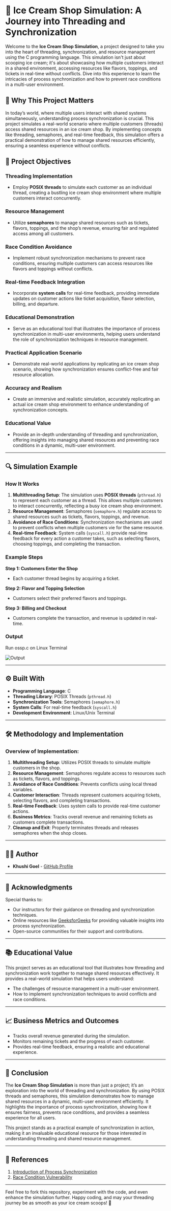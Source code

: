 # 🍦 Ice Cream Shop Simulation: A Journey into Threading and Synchronization

Welcome to the **Ice Cream Shop Simulation**, a project designed to take you into the heart of threading, synchronization, and resource management using the C programming language. This simulation isn't just about scooping ice cream; it's about showcasing how multiple customers interact in a shared environment, accessing resources like flavors, toppings, and tickets in real-time without conflicts. Dive into this experience to learn the intricacies of process synchronization and how to prevent race conditions in a multi-user environment.

## 🧠 **Why This Project Matters**

In today’s world, where multiple users interact with shared systems simultaneously, understanding process synchronization is crucial. This project simulates a real-world scenario where multiple customers (threads) access shared resources in an ice cream shop. By implementing concepts like threading, semaphores, and real-time feedback, this simulation offers a practical demonstration of how to manage shared resources efficiently, ensuring a seamless experience without conflicts.

## 🎯 **Project Objectives**

### Threading Implementation
- Employ **POSIX threads** to simulate each customer as an individual thread, creating a bustling ice cream shop environment where multiple customers interact concurrently.

### Resource Management
- Utilize **semaphores** to manage shared resources such as tickets, flavors, toppings, and the shop’s revenue, ensuring fair and regulated access among all customers.

### Race Condition Avoidance
- Implement robust synchronization mechanisms to prevent race conditions, ensuring multiple customers can access resources like flavors and toppings without conflicts.

### Real-time Feedback Integration
- Incorporate **system calls** for real-time feedback, providing immediate updates on customer actions like ticket acquisition, flavor selection, billing, and departure.

### Educational Demonstration
- Serve as an educational tool that illustrates the importance of process synchronization in multi-user environments, helping users understand the role of synchronization techniques in resource management.

### Practical Application Scenario
- Demonstrate real-world applications by replicating an ice cream shop scenario, showing how synchronization ensures conflict-free and fair resource allocation.

### Accuracy and Realism
- Create an immersive and realistic simulation, accurately replicating an actual ice cream shop environment to enhance understanding of synchronization concepts.

### Educational Value
- Provide an in-depth understanding of threading and synchronization, offering insights into managing shared resources and preventing race conditions in a dynamic, multi-user environment.

---

## 🔍 **Simulation Example**

### How It Works

1. **Multithreading Setup**: The simulation uses **POSIX threads** (`pthread.h`) to represent each customer as a thread. This allows multiple customers to interact concurrently, reflecting a busy ice cream shop environment.
2. **Resource Management**: Semaphores (`semaphore.h`) regulate access to shared resources such as tickets, flavors, toppings, and revenue.
3. **Avoidance of Race Conditions**: Synchronization mechanisms are used to prevent conflicts when multiple customers vie for the same resource.
4. **Real-time Feedback**: System calls (`syscall.h`) provide real-time feedback for every action a customer takes, such as selecting flavors, choosing toppings, and completing the transaction.

### Example Steps

**Step 1: Customers Enter the Shop**
- Each customer thread begins by acquiring a ticket.

**Step 2: Flavor and Topping Selection**
- Customers select their preferred flavors and toppings.

**Step 3: Billing and Checkout**
- Customers complete the transaction, and revenue is updated in real-time.

### Output

Run ossp.c on Linux Terminal

![Output](Extras/Output.png)

---

## ⚙️ **Built With**

- **Programming Language**: C
- **Threading Library**: POSIX Threads (`pthread.h`)
- **Synchronization Tools**: Semaphores (`semaphore.h`)
- **System Calls**: For real-time feedback (`syscall.h`)
- **Development Environment**: Linux/Unix Terminal

---

## 🛠️ **Methodology and Implementation**

### Overview of Implementation:
1. **Multithreading Setup**: Utilizes POSIX threads to simulate multiple customers in the shop.
2. **Resource Management**: Semaphores regulate access to resources such as tickets, flavors, and toppings.
3. **Avoidance of Race Conditions**: Prevents conflicts using local thread variables.
4. **Customer Interaction**: Threads represent customers acquiring tickets, selecting flavors, and completing transactions.
5. **Real-time Feedback**: Uses system calls to provide real-time customer actions.
6. **Business Metrics**: Tracks overall revenue and remaining tickets as customers complete transactions.
7. **Cleanup and Exit**: Properly terminates threads and releases semaphores when the shop closes.

---

## 👩‍💻 **Author**

- **Khushi Goel** - [GitHub Profile](https://github.com/khushigoel)

---

## 🙌 **Acknowledgments**

Special thanks to:
- Our instructors for their guidance on threading and synchronization techniques.
- Online resources like [GeeksforGeeks](https://www.geeksforgeeks.org/introduction-of-process-synchronization/) for providing valuable insights into process synchronization.
- Open-source communities for their support and contributions.

---

## 📚 **Educational Value**

This project serves as an educational tool that illustrates how threading and synchronization work together to manage shared resources effectively. It provides a real-world simulation that helps users understand:
- The challenges of resource management in a multi-user environment.
- How to implement synchronization techniques to avoid conflicts and race conditions.

---

## 📈 **Business Metrics and Outcomes**

- Tracks overall revenue generated during the simulation.
- Monitors remaining tickets and the progress of each customer.
- Provides real-time feedback, ensuring a realistic and educational experience.

---

## 🏁 **Conclusion**

The **Ice Cream Shop Simulation** is more than just a project; it’s an exploration into the world of threading and synchronization. By using POSIX threads and semaphores, this simulation demonstrates how to manage shared resources in a dynamic, multi-user environment efficiently. It highlights the importance of process synchronization, showing how it ensures fairness, prevents race conditions, and provides a seamless experience for all users.

This project stands as a practical example of synchronization in action, making it an invaluable educational resource for those interested in understanding threading and shared resource management.

---

## 🔗 **References**

1. [Introduction of Process Synchronization](https://www.geeksforgeeks.org/introduction-of-process-synchronization/)
2. [Race Condition Vulnerability](https://www.geeksforgeeks.org/race-condition-vulnerability/)

---

Feel free to fork this repository, experiment with the code, and even enhance the simulation further. Happy coding, and may your threading journey be as smooth as your ice cream scoops! 🍦
